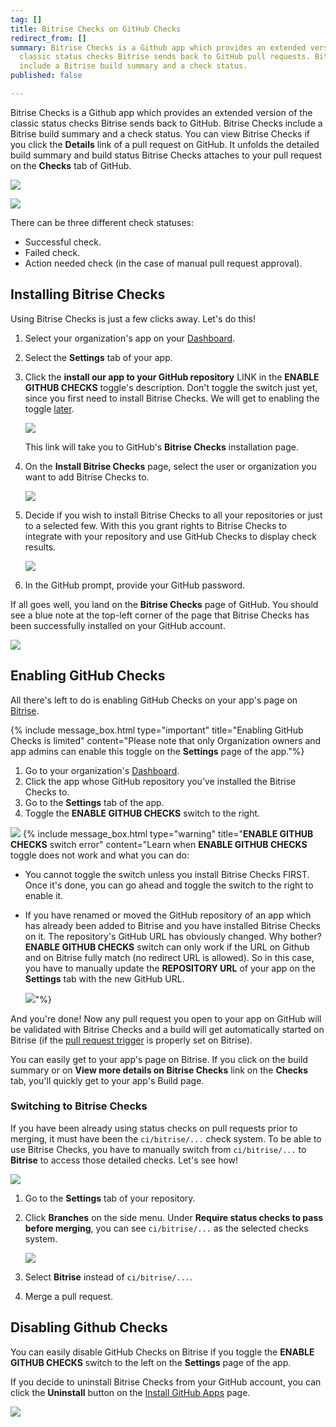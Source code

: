 ```yaml
---
tag: []
title: Bitrise Checks on GitHub Checks
redirect_from: []
summary: Bitrise Checks is a Github app which provides an extended version of the
  classic status checks Bitrise sends back to GitHub pull requests. Bitrise Checks
  include a Bitrise build summary and a check status.
published: false

---
```

Bitrise Checks is a Github app which provides an extended version of the classic status checks Bitrise sends back to GitHub. Bitrise Checks include a Bitrise build summary and a check status. You can view Bitrise Checks if you click the **Details** link of a pull request on GitHub. It unfolds the detailed build summary and build status Bitrise Checks attaches to your pull request on the **Checks** tab of GitHub.

![](/img/all-checks-have-passed.png)

![](/img/bitrise-summary-gh-checks.jpg)

There can be three different check statuses:

* Successful check.
* Failed check.
* Action needed check (in the case of manual pull request approval).

## Installing Bitrise Checks

Using Bitrise Checks is just a few clicks away. Let's do this!

1. Select your organization's app on your [Dashboard](https://app.bitrise.io/dashboard/builds).
2. Select the **Settings** tab of your app.
3. Click the **install our app to your GitHub repository** LINK in the **ENABLE GITHUB CHECKS** toggle's description. Don't toggle the switch just yet, since you first need to install Bitrise Checks. We will get to enabling the toggle [later](/github-checks/#enabling-github-checks).

   ![](/img/disabled-toggle-githubchekcs.jpg)

   This link will take you to GitHub's **Bitrise Checks** installation page.
4. On the **Install Bitrise Checks** page, select the user or organization you want to add Bitrise Checks to.

   ![](/img/install-bitrise-checks.jpg)
5. Decide if you wish to install Bitrise Checks to all your repositories or just to a selected few. With this you grant rights to Bitrise Checks to integrate with your repository and use GitHub Checks to display check results.

   ![](/img/install-bitrise-checks.jpg.png)
6. In the GitHub prompt, provide your GitHub password.

If all goes well, you land on the **Bitrise Checks** page of GitHub. You should see a blue note at the top-left corner of the page that Bitrise Checks has been successfully installed on your GitHub account.

![](/img/installed-bitrise-checks.jpg)

## Enabling GitHub Checks

All there's left to do is enabling GitHub Checks on your app's page on [Bitrise](https://app.bitrise.io/dashboard/builds).

{% include message_box.html type="important" title="Enabling GitHub Checks is limited" content="Please note that only Organization owners and app admins can enable this toggle on the **Settings** page of the app."%}

1. Go to your organization's [Dashboard](https://app.bitrise.io/dashboard/builds).
2. Click the app whose GitHub repository you've installed the Bitrise Checks to.
3. Go to the **Settings** tab of the app.
4. Toggle the **ENABLE GITHUB CHECKS** switch to the right.

![](/img/enabled-toggle-githubchecks.jpg)
{% include message_box.html type="warning" title="**ENABLE GITHUB CHECKS** switch error" content="Learn when **ENABLE GITHUB CHECKS** toggle does not work and what you can do:

* You cannot toggle the switch unless you install Bitrise Checks FIRST. Once it's done, you can go ahead and toggle the switch to the right to enable it.
* If you have renamed or moved the GitHub repository of an app which has already been added to Bitrise and you have installed Bitrise Checks on it. The repository's GitHub URL has obviously changed. Why bother? **ENABLE GITHUB CHECKS** switch can only work if the URL on Github and on Bitrise fully match (no redirect URL is allowed). So in this case, you have to manually update the **REPOSITORY URL** of your app on the **Settings** tab with the new GitHub URL.

  ![](/img/repository-url-change.jpg)"%}

And you're done! Now any pull request you open to your app on GitHub will be validated with Bitrise Checks and a build will get automatically started on Bitrise (if the [pull request trigger](/builds/triggering-builds/trigger-pull-request/) is properly set on Bitrise).

You can easily get to your app's page on Bitrise. If you click on the build summary or on **View more details on Bitrise Checks** link on the **Checks** tab, you'll quickly get to your app's Build page.

### Switching to Bitrise Checks

If you have been already using status checks on pull requests prior to merging, it must have been the `ci/bitrise/...` check system. To be able to use Bitrise Checks, you have to manually switch from `ci/bitrise/...` to **Bitrise** to access those detailed checks. Let's see how!

![](/img/checks-pending.png)

1. Go to the **Settings** tab of your repository.
2. Click **Branches** on the side menu. Under **Require status checks to pass before merging**, you can see `ci/bitrise/...` as the selected checks system.

   ![](/img/require-status-checks.png)
3. Select **Bitrise** instead of `ci/bitrise/...`.
4. Merge a pull request.

## Disabling Github Checks

You can easily disable GitHub Checks on Bitrise if you toggle the **ENABLE GITHUB CHECKS** switch to the left on the **Settings** page of the app.

If you decide to uninstall Bitrise Checks from your GitHub account, you can click the **Uninstall** button on the [Install GitHub Apps](https://github.com/settings/installations/) page.

![](/img/disable-ghckecks.jpg)